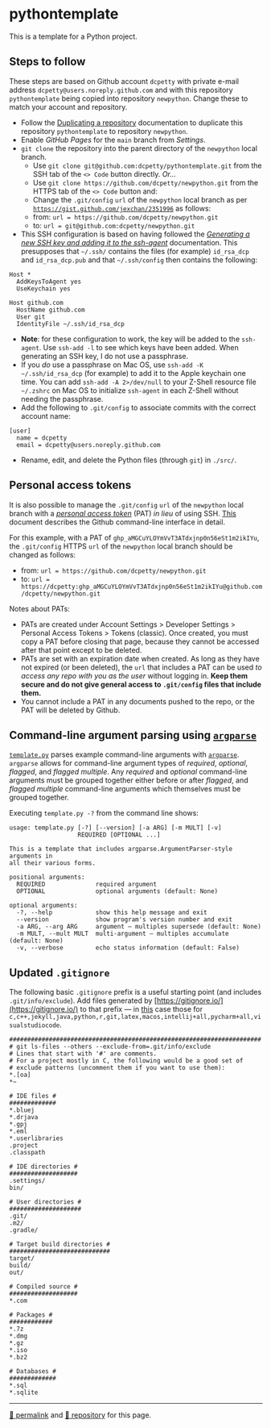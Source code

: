 # pythontemplate

This is a template for a Python project.

## Steps to follow

These steps are based on Github account `dcpetty` with private e-mail address `dcpetty@users.noreply.github.com` and with this repository `pythontemplate` being copied into repository `newpython`. Change these to match your account and repository.

- Follow the [Duplicating a repository](https://docs.github.com/en/github/creating-cloning-and-archiving-repositories/duplicating-a-repository) documentation to duplicate this repository `pythontemplate` to repository `newpython`.
- Enable *GitHub Pages* for the `main` branch from *Settings*.
- `git clone` the repository into the parent directory of the `newpython` local branch.
  - Use `git clone git@github.com:dcpetty/pythontemplate.git` from the SSH tab of the `<> Code` button directly. *Or&hellip;* 
  - Use `git clone https://github.com/dcpetty/newpython.git` from the HTTPS tab of the `<> Code` button and:
   - Change the `.git/config` `url` of the `newpython` local branch as per [`https://gist.github.com/jexchan/2351996`](https://gist.github.com/jexchan/2351996) as follows:
    - from: `url = https://github.com/dcpetty/newpython.git`
    - to: `url = git@github.com:dcpetty/newpython.git`
- This SSH configuration is based on having followed the *[Generating a new SSH key and adding it to the ssh-agent](https://docs.github.com/en/free-pro-team@latest/github/authenticating-to-github/generating-a-new-ssh-key-and-adding-it-to-the-ssh-agent)* documentation. This presupposes that `~/.ssh/` contains the files (for example) `id_rsa_dcp` and `id_rsa_dcp.pub` and that `~/.ssh/config` then contains the following:

```
Host *
  AddKeysToAgent yes
  UseKeychain yes

Host github.com
  HostName github.com
  User git
  IdentityFile ~/.ssh/id_rsa_dcp
```

- **Note**: for these configuration to work, the key will be added to the `ssh-agent`. Use `ssh-add -l` to see which keys have been added. When generating an SSH key, I do not use a passphrase. 
 - If you *do* use a passphrase on Mac OS, use `ssh-add -K ~/.ssh/id_rsa_dcp` (for example) to add it to the Apple keychain one time. You can add `ssh-add -A 2>/dev/null` to your Z-Shell resource file `~/.zshrc` on Mac OS to initialize `ssh-agent` in each Z-Shell without needing the passphrase.
- Add the following to `.git/config` to associate commits with the correct account name:

```
[user]
  name = dcpetty
  email = dcpetty@users.noreply.github.com
```

- Rename, edit, and delete the Python files (through `git`)  in `./src/`.

## Personal access tokens

It is also possible to manage the `.git/config` `url` of the `newpython` local branch with a [*personal access token*](https://docs.github.com/en/authentication/keeping-your-account-and-data-secure/creating-a-personal-access-token) (PAT) *in lieu* of using SSH. [This](https://docs.google.com/document/d/1V2_qMe-OUUC51dH1J2bZy4UoIG78nC3zzaaMcAimeYs/) document describes the Github command-line interface in detail.

For this example, with a PAT of <code>&#x67;&#x68;&#x70;&lowbar;&#x61;&#x4d;&#x47;&#x43;&#x75;&#x59;&#x4c;&#x4f;&#x59;&#x6d;&#x56;&#x76;&#x54;&#x33;&#x41;&#x54;&#x64;&#x78;&#x6a;&#x6e;&#x70;&#x30;&#x6e;&#x35;&#x36;&#x65;&#x53;&#x74;&#x31;&#x6d;&#x32;&#x69;&#x6b;&#x49;&#x59;&#x75;</code>, the `.git/config` HTTPS `url` of the `newpython` local branch should be changed as follows:

- from: `url = https://github.com/dcpetty/newpython.git`
- to: <code>&#x75;&#x72;&#x6c;&#x20;&equals;&#x20;&#x68;&#x74;&#x74;&#x70;&#x73;&colon;&sol;&sol;&#x64;&#x63;&#x70;&#x65;&#x74;&#x74;&#x79;&colon;&#x67;&#x68;&#x70;&lowbar;&#x61;&#x4d;&#x47;&#x43;&#x75;&#x59;&#x4c;&#x4f;&#x59;&#x6d;&#x56;&#x76;&#x54;&#x33;&#x41;&#x54;&#x64;&#x78;&#x6a;&#x6e;&#x70;&#x30;&#x6e;&#x35;&#x36;&#x65;&#x53;&#x74;&#x31;&#x6d;&#x32;&#x69;&#x6b;&#x49;&#x59;&#x75;&commat;&#x67;&#x69;&#x74;&#x68;&#x75;&#x62;&period;&#x63;&#x6f;&#x6d;&sol;&#x64;&#x63;&#x70;&#x65;&#x74;&#x74;&#x79;&sol;&#x6e;&#x65;&#x77;&#x70;&#x79;&#x74;&#x68;&#x6f;&#x6e;&period;&#x67;&#x69;&#x74;</code>

Notes about PATs:

- PATs are created under Account Settings > Developer Settings > Personal Access Tokens > Tokens (classic). Once created, you must copy a PAT before closing that page, because they cannot be accessed after that point except to be deleted.
- PATs are set with an expiration date when created. As long as they have not expired (or been deleted), the `url` that includes a PAT can be used *to access any repo with you as the user* without logging in. **Keep them secure and do not give general access to `.git/config` files that include them.**
- You cannot include a PAT in any documents pushed to the repo, or the PAT will be deleted by Github.

## Command-line argument parsing using [`argparse`](https://docs.python.org/3/library/argparse.html)

[`template.py`](https://github.com/dcpetty/pythontemplate/blob/main/src/template.py) parses example command-line arguments with [`argparse`](https://docs.python.org/3/library/argparse.html). `argparse` allows for command-line argument types of *required*, *optional*, *flagged*, and *flagged multiple*. Any *required* and *optional* command-line arguments must be grouped together either before or after *flagged*, and *flagged multiple* command-line arguments which themselves must be grouped together.

Executing `template.py -?` from the command line shows:

```python3
usage: template.py [-?] [--version] [-a ARG] [-m MULT] [-v]
                   REQUIRED [OPTIONAL ...]

This is a template that includes argparse.ArgumentParser-style arguments in
all their various forms.

positional arguments:
  REQUIRED              required argument
  OPTIONAL              optional arguments (default: None)

optional arguments:
  -?, --help            show this help message and exit
  --version             show program's version number and exit
  -a ARG, --arg ARG     argument — multiples supersede (default: None)
  -m MULT, --mult MULT  multi-argument — multiples accumulate (default: None)
  -v, --verbose         echo status information (default: False)

```

## Updated `.gitignore`

The following basic `.gitignore` prefix is a useful starting point (and includes `.git/info/exclude`). Add files generated by [https://gitignore.io/](https://gitignore.io/) to that prefix &mdash; in [this](https://github.com/psb-david-petty/pythontemplate/blob/main/.gitignore) case those for `c,c++,jekyll,java,python,r,git,latex,macos,intellij+all,pycharm+all,visualstudiocode`.

```git
######################################################################
# git ls-files --others --exclude-from=.git/info/exclude
# Lines that start with '#' are comments.
# For a project mostly in C, the following would be a good set of
# exclude patterns (uncomment them if you want to use them):
*.[oa]
*~

# IDE files #
#############
*.bluej
*.drjava
*.gpj
*.eml
*.userlibraries
.project
.classpath

# IDE directories #
###################
.settings/
bin/

# User directories #
####################
.git/
.m2/
.gradle/

# Target build directories #
############################
target/
build/
out/

# Compiled source #
###################
*.com

# Packages #
############
*.7z
*.dmg
*.gz
*.iso
*.bz2

# Databases #
#############
*.sql
*.sqlite
```

<hr>

[&#128279; permalink](https://dcpetty.github.io/pythontemplate) and [&#128297; repository](https://github.com/dcpetty/pythontemplate) for this page.
